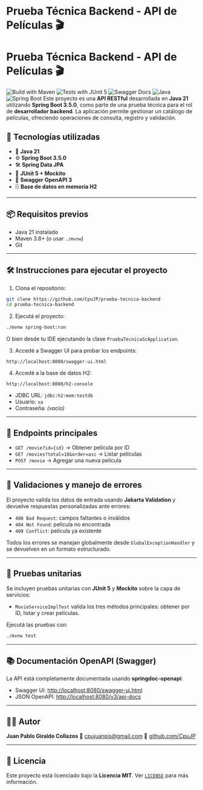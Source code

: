 # Prueba Técnica Backend - API de Películas 🎬

# Prueba Técnica Backend - API de Películas 🎬

![Build with Maven](https://img.shields.io/badge/build-Maven-blue)
![Tests with JUnit 5](https://img.shields.io/badge/tests-JUnit%205-green)
![Swagger Docs](https://img.shields.io/badge/docs-Swagger%20UI-brightgreen)
![Java](https://img.shields.io/badge/Language-Java-orange)
![Spring Boot](https://img.shields.io/badge/Framework-Spring%20Boot-brightgreen)
Este proyecto es una **API RESTful** desarrollada en **Java 21** utilizando **Spring Boot 3.5.0**, como parte de una prueba técnica para el rol de **desarrollador backend**. La aplicación permite gestionar un catálogo de películas, ofreciendo operaciones de consulta, registro y validación.

## 🚀 Tecnologías utilizadas

* 🔧 **Java 21**
* ⚙️ **Spring Boot 3.5.0**
* 🛠️ **Spring Data JPA**
* 🧪 **JUnit 5 + Mockito**
* 📄 **Swagger OpenAPI 3**
* 🗄️ **Base de datos en memoria H2**

---

## 📦 Requisitos previos

* Java 21 instalado
* Maven 3.8+ (o usar `./mvnw`)
* Git

---

## 🛠️ Instrucciones para ejecutar el proyecto

1. Clona el repositorio:

```bash
git clone https://github.com/CpuJP/prueba-tecnica-backend
cd prueba-tecnica-backend
```

2. Ejecutá el proyecto:

```bash
./mvnw spring-boot:run
```

O bien desde tu IDE ejecutando la clase `PruebaTecnicaScApplication`.

3. Accedé a Swagger UI para probar los endpoints:

```
http://localhost:8080/swagger-ui.html
```

4. Accedé a la base de datos H2:

```
http://localhost:8080/h2-console
```

* JDBC URL: `jdbc:h2:mem:testdb`
* Usuario: `sa`
* Contraseña: *(vacío)*

---

## 📄 Endpoints principales

* `GET /movie?id={id}` → Obtener película por ID
* `GET /movies?total=10&order=asc` → Listar películas
* `POST /movie` → Agregar una nueva película

---

## 🔐 Validaciones y manejo de errores

El proyecto valida los datos de entrada usando **Jakarta Validation** y devuelve respuestas personalizadas ante errores:

* `400 Bad Request`: campos faltantes o inválidos
* `404 Not Found`: película no encontrada
* `409 Conflict`: película ya existente

Todos los errores se manejan globalmente desde `GlobalExceptionHandler` y se devuelven en un formato estructurado.

---

## 🧪 Pruebas unitarias

Se incluyen pruebas unitarias con **JUnit 5** y **Mockito** sobre la capa de servicios:

* `MovieServiceImplTest` valida los tres métodos principales: obtener por ID, listar y crear películas.

Ejecutá las pruebas con:

```bash
./mvnw test
```

---

## 📚 Documentación OpenAPI (Swagger)

La API está completamente documentada usando **springdoc-openapi**:

* Swagger UI: [http://localhost:8080/swagger-ui.html](http://localhost:8080/swagger-ui.html)
* JSON OpenAPI: [http://localhost:8080/v3/api-docs](http://localhost:8080/v3/api-docs)

---

## 👨‍💻 Autor

**Juan Pablo Giraldo Collazos**
📧 [cpujuanpis@gmail.com](mailto:cpujuanpis@gmail.com)
🔗 [github.com/CpuJP](https://github.com/CpuJP)

---

## 📝 Licencia

Este proyecto está licenciado bajo la **Licencia MIT**. Ver [`LICENSE`](LICENSE) para más información.
